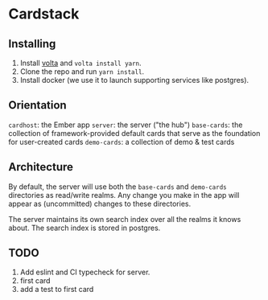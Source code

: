 # Cardstack

## Installing

1. Install [volta](https://volta.sh/) and `volta install yarn`.
2. Clone the repo and run `yarn install`.
3. Install docker (we use it to launch supporting services like postgres).

## Orientation

`cardhost`: the Ember app
`server`: the server ("the hub")
`base-cards`: the collection of framework-provided default cards that serve as the foundation for user-created cards
`demo-cards`: a collection of demo & test cards

## Architecture

By default, the server will use both the `base-cards` and `demo-cards` directories as read/write realms. Any change you make in the app will appear as (uncommitted) changes to these directories.

The server maintains its own search index over all the realms it knows about. The search index is stored in postgres.

## TODO

1. Add eslint and CI typecheck for server.
3. first card
4. add a test to first card